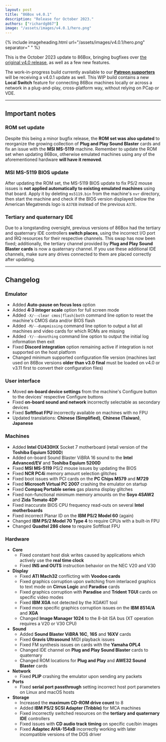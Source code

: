 ```yaml
---
layout: post
title: "86Box v4.0.1"
description: "Release for October 2023."
authors: ["richardg867"]
image: "/assets/images/v4.0.1/hero.png"
---
```


{% include imageheading.html url="/assets/images/v4.0.1/hero.png" separator=" " %}

This is the October 2023 update to 86Box, bringing bugfixes over [the original v4.0 release](/2023/08/26/86box-v4-0.html), as well as a few new features.

The work-in-progress build currently available to our [**Patreon supporters**](https://www.patreon.com/86box) will be receiving a v4.0.1 update as well. This WIP build contains a new **Local Switch** feature for connecting 86Box machines locally or across a network in a plug-and-play, cross-platform way, without relying on PCap or VDE.

<hr />

## Important notes

### ROM set update

Despite this being a minor bugfix release, the **ROM set was also updated** to reorganize the growing collection of **Plug and Play Sound Blaster** cards and fix an issue with the **MSI MS-5119** machine. Remember to update the ROM set when updating 86Box, otherwise emulated machines using any of the aforementioned hardware **will have it removed**.

### MSI MS-5119 BIOS update

After updating the ROM set, the MS-5119 BIOS update to fix PS/2 mouse issues is **not applied automatically to existing emulated machines** using that board. Apply it by deleting `ms5119.bin` from the machine's `nvr` directory, then start the machine and check if the BIOS version displayed below the American Megatrends logo is `A37EB` instead of the previous `A37E`.

### Tertiary and quaternary IDE

Due to a longstanding oversight, previous versions of 86Box had the tertiary and quaternary IDE controllers **switch places**, using the incorrect I/O port and IRQ resources for their respective channels. This swap has now been fixed; additionally, the tertiary channel provided by **Plug and Play Sound Blaster cards** is now a quaternary channel. If you use these additional IDE channels, make sure any drives connected to them are placed correctly after updating.

<hr />

## Changelog

### Emulator

* Added **Auto-pause on focus loss** option
* Added **4:3 integer scale** option for full screen mode
* Added `-X/--clear cmos|flash|both` command line option to reset the machine's CMOS data and/or BIOS flash
* Added `-M/--dumpmissing` command line option to output a list all machines and video cards for which ROMs are missing
* Added `-Y/--donothing` command line option to output the initial log information then exit
* Fixed **Discord integration** option remaining active if integration is not supported on the host platform
* Changed minimum supported configuration file version (machines last used on 86Box versions **older than v3.0 final** must be loaded on v4.0 or v3.11 first to convert their configuration files)

### User interface

* Moved **on-board device settings** from the machine's Configure button to the devices' respective Configure buttons
* Fixed **on-board sound and network** incorrectly selectable as secondary devices
* Fixed **Softfloat FPU** incorrectly available on machines with no FPU
* Updated translations: **Chinese (Simplified)**, **Chinese (Taiwan)**, **Japanese**

### Machines

* Added **Intel CU430HX** Socket 7 motherboard (retail version of the **Toshiba Equium 5200D**)
* Added on-board Sound Blaster ViBRA 16 sound to the **Intel Advanced/EV** and **Toshiba Equium 5200D**
* Fixed **MSI MS-5119** PS/2 mouse issues by updating the BIOS
* Fixed **NCR PC4i** memory amount selection glitches
* Fixed boot issues with PCI cards on the **PC Chips M579** and **M729**
* Fixed **Microsoft Virtual PC 2007** crashing the emulator on startup
* Fixed **Compaq Portable series** gas plasma display glitches
* Fixed non-functional minimum memory amounts on the **Soyo 4SAW2** and **Zida Tomato 4DP**
* Fixed inaccurate BIOS CPU frequency read-outs on several **Intel motherboards**
* Fixed incorrect Planar ID on the **IBM PS/2 Model 60** (again)
* Changed **IBM PS/2 Model 70 Type 4** to require CPUs with a built-in FPU
* Changed **Quadtel 286 clone** to require Softfloat FPU

### Hardware

* **Core**
  * Fixed constant host disk writes caused by applications which actively use the **real time clock**
  * Fixed **INS and OUTS** instruction behavior on the NEC V20 and V30
* **Display**
  * Fixed **ATI Mach32** conflicting with **Voodoo cards**
  * Fixed graphics corruption upon switching from interlaced graphics to text mode on **Cirrus Logic** and **Paradise** cards
  * Fixed graphics corruption with **Paradise** and **Trident TGUI** cards on specific video modes
  * Fixed **IBM XGA** not detected by the XGAKIT tool
  * Fixed more specific graphics corruption issues on the **IBM 8514/A** and **XGA**
  * Changed **Image Manager 1024** to the 8-bit ISA bus (XT operation requires a V20 or V30 CPU)
* **Sound**
  * Added **Sound Blaster ViBRA 16C**, **16S** and **16XV** cards
  * Fixed **Gravis Ultrasound** MIDI playback issues
  * Fixed FM synthesis issues on cards with the **Yamaha OPL4**
  * Changed IDE channel on **Plug and Play Sound Blaster** cards to quaternary
  * Changed ROM locations for **Plug and Play** and **AWE32 Sound Blaster** cards
* **Network**
  * Fixed **PLIP** crashing the emulator upon sending any packets
* **Ports**
  * Fixed **serial port passthrough** setting incorrect host port parameters on Linux and macOS hosts
* **Storage**
  * Increased the **maximum CD-ROM drive count** to 8
  * Added **IBM PS/2 SCSI Adapter (Tribble)** for MCA machines
  * Fixed incorrectly switched resources on the **tertiary and quaternary IDE** controllers
  * Fixed issues with **CD audio track timing** on specific cue/bin images
  * Fixed **Adaptec AHA-154xB** incorrectly working with later incompatible versions of the DOS driver
